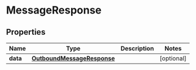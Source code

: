# MessageResponse

## Properties
Name | Type | Description | Notes
------------ | ------------- | ------------- | -------------
**data** | [**OutboundMessageResponse**](OutboundMessageResponse.md) |  |  [optional]

